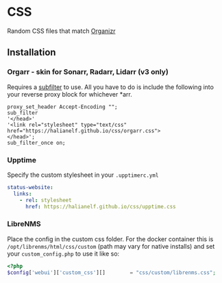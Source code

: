 # CSS

Random CSS files that match [Organizr](https://github.com/causefx/Organizr/)

## Installation

### Orgarr - skin for Sonarr, Radarr, Lidarr (v3 only)
Requires a [subfilter](http://nginx.org/en/docs/http/ngx_http_sub_module.html) to use. All you have to do is include 
the following into your reverse proxy block for whichever *arr.
```nginx
proxy_set_header Accept-Encoding "";
sub_filter
'</head>'
'<link rel="stylesheet" type="text/css" href="https://halianelf.github.io/css/orgarr.css">
</head>';
sub_filter_once on;
```

### Upptime
Specify the custom stylesheet in your `.upptimerc.yml`
```yaml
status-website:
  links:
    - rel: stylesheet
      href: https://halianelf.github.io/css/upptime.css
```

### LibreNMS
Place the config in the custom css folder. For the docker container this is `/opt/librenms/html/css/custom` 
(path may vary for native installs) and set your `custom_config.php` to use it like so:
```php
<?php
$config['webui']['custom_css'][]        = "css/custom/librenms.css";
```